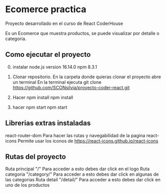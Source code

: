 # Ecomerce practica

Proyecto desarrollado en el curso de React CoderHouse

Es un Ecomerce que muestra productos, se puede visualizar por detalle o categoria.

## Como ejecutar el proyecto

0) instalar node.js version 16.14.0 npm 8.3.1

1) Clonar repositorio.
    En la carpeta donde quieras clonar el proyecto abre un terminal
    En la terminal ejecuta
        git clone https://github.com/SCONsilvia/proyecto-coder-react.git
2) Hacer npm install
    npm install
3) hacer npm start
    npm start

## Librerias extras instaladas 

react-router-dom Para hacer las rutas y navegabilidad de la pagina
react-icons Permite usar los iconos de https://react-icons.github.io/react-icons

## Rutas del proyecto

Ruta principal "/" Para acceder a esto debes dar click en el logo 
Ruta categoria "/category/<categoryId>" Para acceder a esto debes dar click en algunas de las categorias
Ruta detail "/detail/<productId>" Para acceder a esto debes dar click en uno de los productos